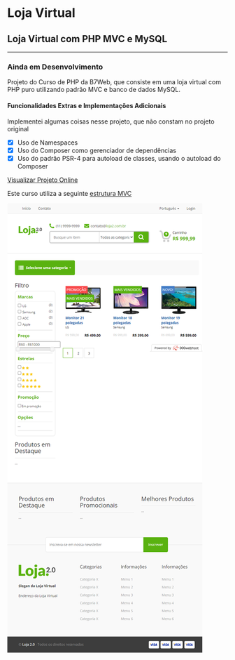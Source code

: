# Loja Virtual 
## Loja Virtual com PHP MVC e MySQL
-----------------------------------
### Ainda em Desenvolvimento

Projeto do Curso de PHP da B7Web, que consiste em uma loja virtual com PHP puro utilizando padrão MVC e banco de dados MySQL.

#### Funcionalidades Extras e Implementações Adicionais

Implementei algumas coisas nesse projeto, que não constam no projeto original

- [x] Uso de Namespaces
- [x] Uso do Composer como gerenciador de dependências
- [x] Uso do padrão PSR-4 para autoload de classes, usando o autoload do Composer

[Visualizar Projeto Online](https://novalojab7web.000webhostapp.com/)

Este curso utiliza a seguinte [estrutura MVC](https://github.com/gustavoalvesdev/estrutura_mvc)

<p><img src="screenshot.png" align="center"></p>

